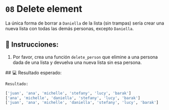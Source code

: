 # `08` Delete element

La única forma de borrar a `Daniella` de la lista (sin trampas) sería crear una nueva lista con todas las demás personas, excepto `Daniella`.

## 📝 Instrucciones:

1. Por favor, crea una función `delete_person` que elimine a una persona dada de una lista y devuelva una nueva lista sin esa persona.

## 💻 Resultado esperado:

 ```py
Resultado:

['juan', 'ana', 'michelle', 'stefany', 'lucy', 'barak']
['ana', 'michelle', 'daniella', 'stefany', 'lucy', 'barak']
['juan', 'ana', 'michelle', 'daniella', 'stefany', 'lucy', 'barak']
```
